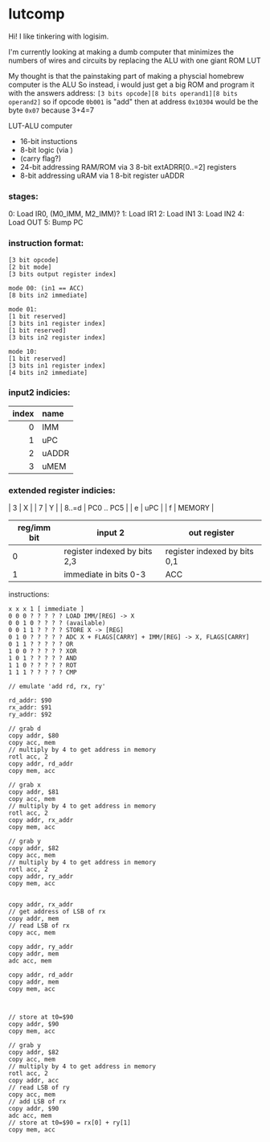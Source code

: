 # lutcomp

Hi! I like tinkering with logisim.  

I'm currently looking at making a dumb computer that minimizes the numbers of wires and circuits by replacing the ALU with one giant ROM LUT

My thought is that the painstaking part of making a physcial homebrew computer is the ALU
So instead, i would just get a big ROM and program it with the answers
address: `[3 bits opcode][8 bits operand1][8 bits operand2]`
so if opcode `0b001` is "add" then at address `0x10304` would be the byte `0x07` because 3+4=7


LUT-ALU computer

* 16-bit instuctions
* 8-bit logic (via )
* (carry flag?)
* 24-bit addressing RAM/ROM via 3 8-bit extADRR[0..=2] registers
* 8-bit addressing uRAM via 1 8-bit register uADDR

### stages:
0: Load IR0, (M0_IMM, M2_IMM)?
1: Load IR1
2: Load IN1
3: Load IN2
4: Load OUT
5: Bump PC

### instruction format:
```
[3 bit opcode]
[2 bit mode]
[3 bits output register index]

mode 00: (in1 == ACC)
[8 bits in2 immediate]

mode 01:
[1 bit reserved]
[3 bits in1 register index]
[1 bit reserved]
[3 bits in2 register index]

mode 10:
[1 bit reserved]
[3 bits in1 register index]
[4 bits in2 immediate]
```

### input2 indicies:
| index | name |
| ----: | :--- |
| 0 | IMM |
| 1 | uPC |
| 2 | uADDR |
| 3 | uMEM |

### extended register indicies:

| 3 | X |
| 7 | Y |
| 8..=d | PC0 .. PC5 |
| e | uPC |
| f | MEMORY |

| reg/imm bit | input 2 | out register | 
| --- | --- | --- |
|  0  | register indexed by bits 2,3 | register indexed by bits 0,1 |
|  1  | immediate in bits 0-3 | ACC |

instructions:
```
x x x 1 [ immediate ] 
0 0 0 ? ? ? ? ? LOAD IMM/[REG] -> X
0 0 1 0 ? ? ? ? (available) 
0 0 1 1 ? ? ? ? STORE X -> [REG]
0 1 0 ? ? ? ? ? ADC X + FLAGS[CARRY] + IMM/[REG] -> X, FLAGS[CARRY]
0 1 1 ? ? ? ? ? OR
1 0 0 ? ? ? ? ? XOR
1 0 1 ? ? ? ? ? AND
1 1 0 ? ? ? ? ? ROT
1 1 1 ? ? ? ? ? CMP
```

```
// emulate 'add rd, rx, ry'

rd_addr: $90
rx_addr: $91
ry_addr: $92

// grab d
copy addr, $80
copy acc, mem
// multiply by 4 to get address in memory
rotl acc, 2
copy addr, rd_addr
copy mem, acc

// grab x
copy addr, $81
copy acc, mem
// multiply by 4 to get address in memory
rotl acc, 2
copy addr, rx_addr
copy mem, acc

// grab y
copy addr, $82
copy acc, mem
// multiply by 4 to get address in memory
rotl acc, 2
copy addr, ry_addr
copy mem, acc


copy addr, rx_addr
// get address of LSB of rx
copy addr, mem
// read LSB of rx
copy acc, mem

copy addr, ry_addr
copy addr, mem
adc acc, mem

copy addr, rd_addr
copy addr, mem
copy mem, acc



// store at t0=$90
copy addr, $90 
copy mem, acc

// grab y
copy addr, $82
copy acc, mem
// multiply by 4 to get address in memory
rotl acc, 2
copy addr, acc
// read LSB of ry
copy acc, mem
// add LSB of rx
copy addr, $90 
adc acc, mem
// store at t0=$90 = rx[0] + ry[1]
copy mem, acc

```
